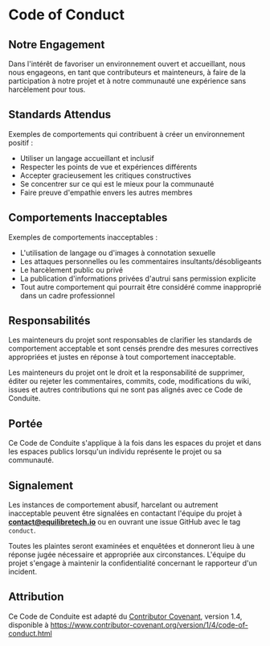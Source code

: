 # Code of Conduct

## Notre Engagement

Dans l'intérêt de favoriser un environnement ouvert et accueillant, nous nous engageons, en tant que contributeurs et mainteneurs, à faire de la participation à notre projet et à notre communauté une expérience sans harcèlement pour tous.

## Standards Attendus

Exemples de comportements qui contribuent à créer un environnement positif :

* Utiliser un langage accueillant et inclusif
* Respecter les points de vue et expériences différents
* Accepter gracieusement les critiques constructives
* Se concentrer sur ce qui est le mieux pour la communauté
* Faire preuve d'empathie envers les autres membres

## Comportements Inacceptables

Exemples de comportements inacceptables :

* L'utilisation de langage ou d'images à connotation sexuelle
* Les attaques personnelles ou les commentaires insultants/désobligeants
* Le harcèlement public ou privé
* La publication d'informations privées d'autrui sans permission explicite
* Tout autre comportement qui pourrait être considéré comme inapproprié dans un cadre professionnel

## Responsabilités

Les mainteneurs du projet sont responsables de clarifier les standards de comportement acceptable et sont censés prendre des mesures correctives appropriées et justes en réponse à tout comportement inacceptable.

Les mainteneurs du projet ont le droit et la responsabilité de supprimer, éditer ou rejeter les commentaires, commits, code, modifications du wiki, issues et autres contributions qui ne sont pas alignés avec ce Code de Conduite.

## Portée

Ce Code de Conduite s'applique à la fois dans les espaces du projet et dans les espaces publics lorsqu'un individu représente le projet ou sa communauté.

## Signalement

Les instances de comportement abusif, harcelant ou autrement inacceptable peuvent être signalées en contactant l'équipe du projet à **contact@equilibretech.io** ou en ouvrant une issue GitHub avec le tag `conduct`.

Toutes les plaintes seront examinées et enquêtées et donneront lieu à une réponse jugée nécessaire et appropriée aux circonstances. L'équipe du projet s'engage à maintenir la confidentialité concernant le rapporteur d'un incident.

## Attribution

Ce Code de Conduite est adapté du [Contributor Covenant](https://www.contributor-covenant.org), version 1.4, disponible à https://www.contributor-covenant.org/version/1/4/code-of-conduct.html